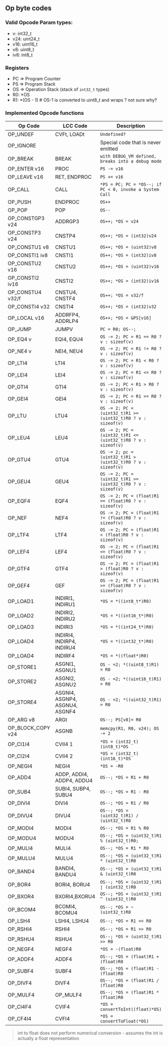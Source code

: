 ## Op byte codes


### Valid Opcode Param types:

 * v: int32_t
 * v24: uint24_t
 * v16: uint16_t
 * v8: uint8_t
 * iv8: int8_t


### Registers
* PC => Program Counter
* PS => Program Stack
* OS => Operation Stack (stack of `int32_t` types)
* R0: *OS
* R1: *(OS - 1)  # OS-1 is converted to uint8_t and wraps ? not sure why?

### Implemented Opcode functions

| Op Code           | LCC Code                       | Description                                                   |
| ----------------- | ------------------------------ | ------------------------------------------------------------- |
| OP_UNDEF          | CVFt, LOADt                    | `Undefined?`                                                  |
| OP_IGNORE         |                                | Special code that is never emitted                            |
| OP_BREAK          | BREAK                          | `with DEBUG_VM defined, breaks into a debug mode`             |
| OP_ENTER v16      | PROC                           | `PS -= v16`                                                   |
| OP_LEAVE v16      | RET, ENDPROC                   | `PS += v16`                                                   |
| OP_CALL           | CALL                           | `*PS = PC; PC = *OS--; if PC < 0, invoke a System Call`       |
| OP_PUSH           | ENDPROC                        | `OS++`                                                        |
| OP_POP            | POP                            | `OS--`                                                        |
| OP_CONSTGP3 v24   | ADDRGP3                        | `OS++; *OS = v24`                                             |
| OP_CONSTP3 v24    | CNSTP4                         | `OS++; *OS = (int32)v24`                                      |
| OP_CONSTU1 v8     | CNSTU1                         | `OS++; *OS = (uint32)v8`                                      |
| OP_CONSTI1 iv8    | CNSTI1                         | `OS++; *OS = (int32)iv8`                                      |
| OP_CONSTU2 v16    | CNSTU2                         | `OS++; *OS = (uint32)v16`                                     |
| OP_CONSTI2 iv16   | CNSTI2                         | `OS++; *OS = (int32)iv16`                                     |
| OP_CONSTU4 v32/f  | CNSTU4, CNSTF4                 | `OS++; *OS = v32/f`                                           |
| OP_CONSTI4 v32    | CNSTI4                         | `OS++; *OS = (int32)v32`                                      |
| OP_LOCAL v16      | ADDRFP4, ADDRLP4               | `OS++; *OS = &PS[v16]`                                        |
| OP_JUMP           | JUMPV                          | `PC = R0; OS--;`                                              |
| OP_EQ4 v          | EQI4, EQU4                     | `OS -= 2; PC = R1 == R0 ? v : sizeof(v)`                      |
| OP_NE4 v          | NEI4, NEU4                     | `OS -= 2; PC = R1 != R0 ? v : sizeof(v)`                      |
| OP_LTI4           | LTI4                           | `OS -= 2; PC = R1 < R0 ? v : sizeof(v) `                      |
| OP_LEI4           | LEI4                           | `OS -= 2; PC = R1 <= R0 ? v : sizeof(v)`                      |
| OP_GTI4           | GTI4                           | `OS -= 2; PC = R1 > R0 ? v : sizeof(v) `                      |
| OP_GEI4           | GEI4                           | `OS -= 2; PC = R1 >= R0 ? v : sizeof(v)`                      |
| OP_LTU            | LTU4                           | `OS -= 2; PC = (uint32_t)R1 >= (uint32_t)R0 ? v : sizeof(v) ` |
| OP_LEU4            | LEU4                           | `OS -= 2; PC = (uint32_t)R1 <= (uint32_t)R0 ? v : sizeof(v) ` |
| OP_GTU4           | GTU4                           | `OS -= 2; pc = (uint32_t)R1 > (uint32_t)R0 ? v : sizeof(v)  ` |
| OP_GEU4           | GEU4                           | `OS -= 2; PC = (uint32_t)R1 >= (uint32_t)R0 ? v : sizeof(v) ` |
| OP_EQF4           | EQF4                           | `OS -= 2; PC = (float)R1 == (float)R0 ? v : sizeof(v)`        |
| OP_NEF            | NEF4                           | `OS -= 2; PC = (float)R1 != (float)R0 ? v : sizeof(v)`        |
| OP_LTF4            | LTF4                           | `OS -= 2; PC = (float)R1 < (float)R0 ? v : sizeof(v)`         |
| OP_LEF4            | LEF4                           | `OS -= 2; PC = (float)R1 <= (float)R0 ? v : sizeof(v)`        |
| OP_GTF4           | GTF4                           | `OS -= 2; PC = (float)R1 > (float)R0 ? v : sizeof(v)`         |
| OP_GEF4           | GEF                            | `OS -= 2; PC = (float)R1 >= (float)R0 ? v : sizeof(v)`        |
| OP_LOAD1          | INDIRI1, INDIRU1               | `*OS = *((int8_t*)R0)`                                        |
| OP_LOAD2          | INDIRI2, INDIRU2               | `*OS = *((int16_t*)R0)`                                       |
| OP_LOAD3          | INDIRI3                        | `*OS = *((int24_t*)R0)`                                       |
| OP_LOAD4          | INDIRI4, INDIRP4, INDIRU4      | `*OS = *((int32_t*)R0)`                                       |
| OP_LOAD4         | INDIRF4                        | `*OS = *((float*)R0)`                                         |
| OP_STORE1         | ASGNI1, ASGNU1                 | `OS - =2; *((uint8_t)R1) = R0`                                |
| OP_STORE2         | ASGNI2, ASGNU2                 | `OS - =2; *((uint16_t)R1) = R0`                               |
| OP_STORE4         | ASGNI4, ASGNP4, ASGNU4, ASGNF4 | `OS - =2; *((uint32_t)R1) = R0`                               |
| OP_ARG v8         | ARGt                           | `OS--; PS[v8]= R0`                                            |
| OP_BLOCK_COPY v24 | ASGNB                          | `memcpy(R1, R0, v24); OS -= 2`                                |
| OP_CI1I4          | CVII4 1                        | `*OS = (int32_t)(int8_t)*OS`                                  |
| OP_CI2I4          | CVII4 2                        | `*OS = (int32_t)(int16_t)*OS`                                 |
| OP_NEGI4          | NEGI4                          | `*OS = -R0`                                                   |
| OP_ADD4           | ADDP, ADDI4, ADDP4, ADDU4      | `OS--; *OS = R1 + R0`                                         |
| OP_SUB4           | SUBI4, SUBP4, SUBU4            | `OS--; *OS = R1 - R0`                                         |
| OP_DIVI4           | DIVI4                          | `OS--; *OS = R1 / R0`                                         |
| OP_DIVU4           | DIVU4                          | `OS--; *OS = (uint32_t)R1) / (uint32_t)R0`                    |
| OP_MODI4          | MODI4                          | `OS--; *OS = R1 % R0`                                         |
| OP_MODU4          | MODU4                          | `OS--; *OS = (uint32_t)R1 % (uint32_t)R0;`                    |
| OP_MULI4          | MULI4                          | `OS--; *OS = R1 * R0`                                         |
| OP_MULU4          | MULU4                          | `OS--; *OS = (uint32_t)R1 * (uint32_t)R0`                     |
| OP_BAND4          | BANDI4, BANDU4                 | `OS--; *OS = (uint32_t)R1 & (uint32_t)R0`                     |
| OP_BOR4           | BORI4, BORU4                   | `OS--; *OS = (uint32_t)R1 \| (uint32_t)R0`                    |
| OP_BXOR4          | BXORI4,BXORU4                  | `OS--; *OS = (uint32_t)R1 ^ (uint32_t)R0`                     |
| OP_BCOM4          | BCOMI4, BCOMU4                 | `OS--; *OS = ~(uint32_t)R0`                                   |
| OP_LSH4           | LSHI4, LSHU4                   | `OS--; *OS = R1 << R0`                                        |
| OP_RSHI4          | RSHI4                          | `OS--; *OS = R1 >> R0`                                        |
| OP_RSHU4          | RSHU4                          | `OS--; *OS = (uint32_t)R1 >> R0`                              |
| OP_NEGF4          | NEGF4                          | `*OS = -(float)R0`                                            |
| OP_ADDF4          | ADDF4                          | `OS--; *OS = (float)R1 + (float)R0`                           |
| OP_SUBF4          | SUBF4                          | `OS--; *OS = (float)R1 - (float)R0`                           |
| OP_DIVF4          | DIVF4                          | `OS--; *OS = (float)R1 / (float)R0`                           |
| OP_MULF4          | OP_MULF4                       | `OS--; *OS = (float)R1 * (float)R0`                           |
| OP_CI4F4          | CVIF4                          | `*OS = convertToInt((float)*OS)`                              |
| OP_CF4I4          | CVFI4                          | `*OS = convertToFloat(*OS)`                                   |

> int to float does not perform numerical conversion - assumes the int is actually a float representation


